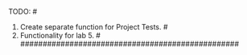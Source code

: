 TODO:											#
1. Create separate function for Project Tests.	#
2. Functionality for lab 5.						#
#################################################